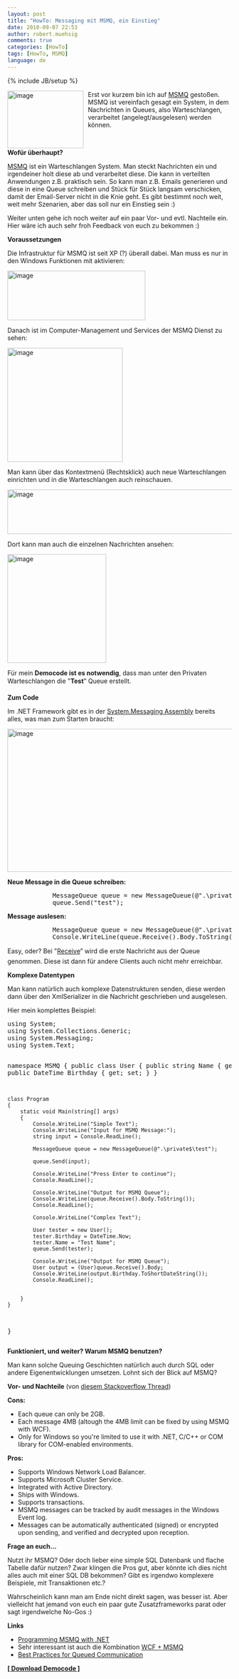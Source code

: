 ```yaml
---
layout: post
title: "HowTo: Messaging mit MSMQ, ein Einstieg"
date: 2010-09-07 22:53
author: robert.muehsig
comments: true
categories: [HowTo]
tags: [HowTo, MSMQ]
language: de
---
```

{% include JB/setup %}
<p><a href="{{BASE_PATH}}/assets/wp-images/image1041.png"><img style="border-bottom: 0px; border-left: 0px; margin: 0px 10px 0px 0px; display: inline; border-top: 0px; border-right: 0px" title="image" border="0" alt="image" align="left" src="{{BASE_PATH}}/assets/wp-images/image_thumb224.png" width="171" height="129" /></a> </p>  <p>Erst vor kurzem bin ich auf <a href="http://msdn.microsoft.com/en-us/library/ms711472(VS.85).aspx">MSMQ</a> gestoßen. MSMQ ist vereinfach gesagt ein System, in dem Nachrichten in Queues, also Warteschlangen, verarbeitet (angelegt/ausgelesen) werden können.</p>  <p>&#160;</p>  <p><strong>Wofür überhaupt?</strong></p>  <p><a href="http://msdn.microsoft.com/en-us/library/ms711472(VS.85).aspx">MSMQ</a> ist ein Warteschlangen System. Man steckt Nachrichten ein und irgendeiner holt diese ab und verarbeitet diese. Die kann in verteilten Anwendungen z.B. praktisch sein. So kann man z.B. Emails generieren und diese in eine Queue schreiben und Stück für Stück langsam verschicken, damit der Email-Server nicht in die Knie geht. Es gibt bestimmt noch weit, weit mehr Szenarien, aber das soll nur ein Einstieg sein :)</p>  <p>Weiter unten gehe ich noch weiter auf ein paar Vor- und evtl. Nachteile ein. Hier wäre ich auch sehr froh Feedback von euch zu bekommen :)</p>  <p><strong>Voraussetzungen</strong></p>  <p>Die Infrastruktur für MSMQ ist seit XP (?) überall dabei. Man muss es nur in den Windows Funktionen mit aktivieren:</p>  <p><a href="{{BASE_PATH}}/assets/wp-images/image1042.png"><img style="border-bottom: 0px; border-left: 0px; display: inline; border-top: 0px; border-right: 0px" title="image" border="0" alt="image" src="{{BASE_PATH}}/assets/wp-images/image_thumb225.png" width="310" height="111" /></a> </p>  <p>Danach ist im Computer-Management und Services der MSMQ Dienst zu sehen:</p>  <p><a href="{{BASE_PATH}}/assets/wp-images/image1043.png"><img style="border-bottom: 0px; border-left: 0px; display: inline; border-top: 0px; border-right: 0px" title="image" border="0" alt="image" src="{{BASE_PATH}}/assets/wp-images/image_thumb226.png" width="259" height="256" /></a> </p>  <p>Man kann über das Kontextmenü (Rechtsklick) auch neue Warteschlangen einrichten und in die Warteschlangen auch reinschauen. </p>  <p><a href="{{BASE_PATH}}/assets/wp-images/image1044.png"><img style="border-right-width: 0px; display: inline; border-top-width: 0px; border-bottom-width: 0px; border-left-width: 0px" title="image" border="0" alt="image" src="{{BASE_PATH}}/assets/wp-images/image_thumb227.png" width="579" height="100" /></a></p>  <p>Dort kann man auch die einzelnen Nachrichten ansehen:</p>  <p><a href="{{BASE_PATH}}/assets/wp-images/image1045.png"><img style="border-bottom: 0px; border-left: 0px; display: inline; border-top: 0px; border-right: 0px" title="image" border="0" alt="image" src="{{BASE_PATH}}/assets/wp-images/image_thumb228.png" width="222" height="244" /></a> </p>  <p>Für mein <strong>Democode ist es notwendig</strong>, dass man unter den Privaten Warteschlangen die "<strong>Test</strong>” Queue erstellt.</p>  <p><strong>Zum Code</strong></p>  <p>Im .NET Framework gibt es in der <a href="http://msdn.microsoft.com/en-us/library/system.messaging.aspx">System.Messaging Assembly</a> bereits alles, was man zum Starten braucht:</p>  <p><a href="{{BASE_PATH}}/assets/wp-images/image1046.png"><img style="border-right-width: 0px; display: inline; border-top-width: 0px; border-bottom-width: 0px; border-left-width: 0px" title="image" border="0" alt="image" src="{{BASE_PATH}}/assets/wp-images/image_thumb229.png" width="563" height="321" /></a> </p>  <p><strong>Neue Message in die Queue schreiben:</strong></p>  <div style="padding-bottom: 0px; margin: 0px; padding-left: 0px; padding-right: 0px; display: inline; float: none; padding-top: 0px" id="scid:812469c5-0cb0-4c63-8c15-c81123a09de7:04a8db24-3d66-4925-b522-449835b2c89f" class="wlWriterEditableSmartContent"><pre name="code" class="c#">            MessageQueue queue = new MessageQueue(@".\private$\test");
            queue.Send("test");
</pre></div>

<p><strong>Message auslesen:</strong></p>

<div style="padding-bottom: 0px; margin: 0px; padding-left: 0px; padding-right: 0px; display: inline; float: none; padding-top: 0px" id="scid:812469c5-0cb0-4c63-8c15-c81123a09de7:e3a477da-8aed-46aa-8247-2612f1a32a7c" class="wlWriterEditableSmartContent"><pre name="code" class="c#">            MessageQueue queue = new MessageQueue(@".\private$\test");
            Console.WriteLine(queue.Receive().Body.ToString());</pre></div>

<p></p>

<p></p>

<p></p>

<p></p>

<p></p>

<p></p>

<p></p>

<p>Easy, oder? Bei "<a href="http://msdn.microsoft.com/en-us/library/system.messaging.messagequeue.receive.aspx">Receive</a>” wird die erste Nachricht aus der Queue genommen. Diese ist dann für andere Clients auch nicht mehr erreichbar.</p>

<p><strong>Komplexe Datentypen</strong></p>

<p>Man kann natürlich auch komplexe Datenstrukturen senden, diese werden dann über den XmlSerializer in die Nachricht geschrieben und ausgelesen. </p>

<p>Hier mein komplettes Beispiel:</p>

<div style="padding-bottom: 0px; margin: 0px; padding-left: 0px; padding-right: 0px; display: inline; float: none; padding-top: 0px" id="scid:812469c5-0cb0-4c63-8c15-c81123a09de7:7005c711-c55e-4f38-9fc9-efe67304b706" class="wlWriterEditableSmartContent"><pre name="code" class="c#">using System;
using System.Collections.Generic;
using System.Messaging;
using System.Text;

namespace MSMQ
{
    public class User
    {
        public string Name { get; set; }
        public DateTime Birthday { get; set; }
    }

    class Program
    {
        static void Main(string[] args)
        {
            Console.WriteLine("Simple Text");
            Console.WriteLine("Input for MSMQ Message:");
            string input = Console.ReadLine();
            
            MessageQueue queue = new MessageQueue(@".\private$\test");

            queue.Send(input);

            Console.WriteLine("Press Enter to continue");
            Console.ReadLine();

            Console.WriteLine("Output for MSMQ Queue");
            Console.WriteLine(queue.Receive().Body.ToString());
            Console.ReadLine();

            Console.WriteLine("Complex Text");

            User tester = new User();
            tester.Birthday = DateTime.Now;
            tester.Name = "Test Name";
            queue.Send(tester);

            Console.WriteLine("Output for MSMQ Queue");
            User output = (User)queue.Receive().Body;
            Console.WriteLine(output.Birthday.ToShortDateString());
            Console.ReadLine();


        }
    }
}
</pre></div>

<p><strong>Funktioniert, und weiter? Warum MSMQ benutzen?</strong></p>

<p>Man kann solche Queuing Geschichten natürlich auch durch SQL oder andere Eigenentwicklungen umsetzen. Lohnt sich der Blick auf MSMQ?</p>

<p><strong>Vor- und Nachteile</strong> (von <a href="http://stackoverflow.com/questions/483108/msmq-vs-temporary-table-dump">diesem Stackoverflow Thread</a>)</p>

<p><strong>Cons:</strong> </p>

<ul>
  <li>Each queue can only be 2GB.</li>

  <li>Each message 4MB (altough the 4MB limit can be fixed by using MSMQ with WCF).</li>

  <li>Only for Windows so you're limited to use it with .NET, C/C++ or COM library for COM-enabled environments.</li>
</ul>

<p><strong>Pros:</strong> </p>

<ul>
  <li>Supports Windows Network Load Balancer.</li>

  <li>Supports Microsoft Cluster Service.</li>

  <li>Integrated with Active Directory.</li>

  <li>Ships with Windows.</li>

  <li>Supports transactions.</li>

  <li>MSMQ messages can be tracked by audit messages in the Windows Event log.</li>

  <li>Messages can be automatically authenticated (signed) or encrypted upon sending, and verified and decrypted upon reception.</li>
</ul>

<p><strong>Frage an euch...</strong></p>

<p>Nutzt ihr MSMQ? Oder doch lieber eine simple SQL Datenbank und flache Tabelle dafür nutzen? Zwar klingen die Pros gut, aber könnte ich dies nicht alles auch mit einer SQL DB bekommen? Gibt es irgendwo komplexere Beispiele, mit Transaktionen etc.? </p>

<p>Wahrscheinlich kann man am Ende nicht direkt sagen, was besser ist. Aber vielleicht hat jemand von euch ein paar gute Zusatzframeworks parat oder sagt irgendwelche No-Gos :)</p>

<p><strong>Links</strong></p>

<ul>
  <li><a href="http://www.codeproject.com/KB/dotnet/mgrmsmq.aspx">Programming MSMQ with .NET</a></li>

  <li>Sehr interessant ist auch die Kombination <a href="http://code.msdn.microsoft.com/msmqpluswcf">WCF + MSMQ</a></li>

  <li><a href="http://msdn.microsoft.com/en-us/library/ms731093.aspx">Best Practices for Queued Communication</a>&#160;</li>
</ul>

<p><strong><a href="{{BASE_PATH}}/assets/files/democode/msmq/msmq.zip">[ Download Democode ]</a></strong></p>
